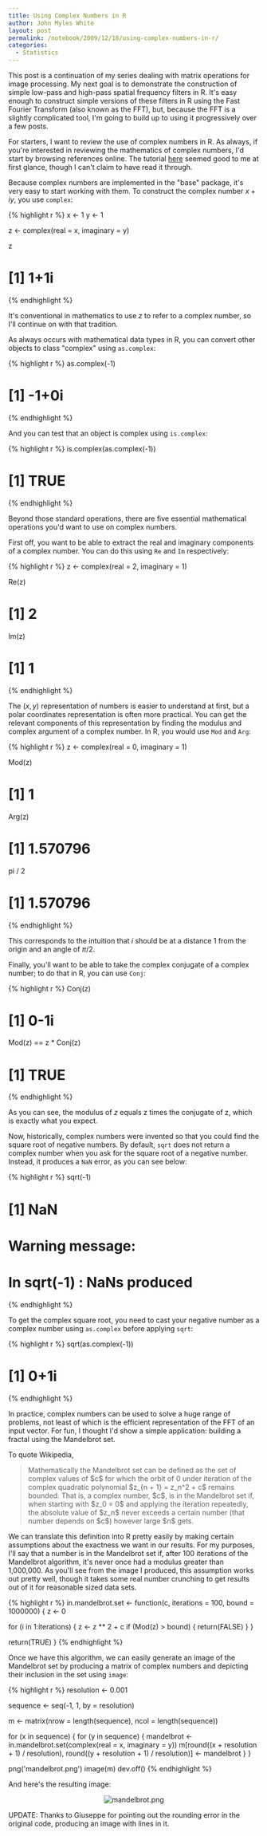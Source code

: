 ```yaml
---
title: Using Complex Numbers in R
author: John Myles White
layout: post
permalink: /notebook/2009/12/18/using-complex-numbers-in-r/
categories:
  - Statistics
---
```


This post is a continuation of my series dealing with matrix operations for image processing. My next goal is to demonstrate the construction of simple low-pass and high-pass spatial frequency filters in R. It's easy enough to construct simple versions of these filters in R using the Fast Fourier Transform (also known as the FFT), but, because the FFT is a slightly complicated tool, I'm going to build up to using it progressively over a few posts.

For starters, I want to review the use of complex numbers in R. As always, if you're interested in reviewing the mathematics of complex numbers, I'd start by browsing references online. The tutorial [here](http://www.clarku.edu/~djoyce/complex/) seemed good to me at first glance, though I can't claim to have read it through.

Because complex numbers are implemented in the "base" package, it's very easy to start working with them. To construct the complex number $x + iy$, you use `complex`:

{% highlight r %}
x <- 1
y <- 1

z <- complex(real = x, imaginary = y)

z
# [1] 1+1i
{% endhighlight %}

It's conventional in mathematics to use $z$ to refer to a complex number, so I'll continue on with that tradition.

As always occurs with mathematical data types in R, you can convert other objects to class "complex" using `as.complex`:

{% highlight r %}
as.complex(-1)
# [1] -1+0i
{% endhighlight %}

And you can test that an object is complex using `is.complex`:

{% highlight r %}
is.complex(as.complex(-1))
# [1] TRUE
{% endhighlight %}

Beyond those standard operations, there are five essential mathematical operations you'd want to use on complex numbers.

First off, you want to be able to extract the real and imaginary components of a complex number. You can do this using `Re` and `Im` respectively:

{% highlight r %}
z <- complex(real = 2, imaginary = 1)

Re(z)
# [1] 2

Im(z)
# [1] 1
{% endhighlight %}

The $(x, y)$ representation of numbers is easier to understand at first, but a polar coordinates representation is often more practical. You can get the relevant components of this representation by finding the modulus and complex argument of a complex number. In R, you would use `Mod` and `Arg`:

{% highlight r %}
z <- complex(real = 0, imaginary = 1)

Mod(z)
# [1] 1

Arg(z)
# [1] 1.570796

pi / 2
# [1] 1.570796
{% endhighlight %}

This corresponds to the intuition that $i$ should be at a distance 1 from the origin and an angle of $\pi / 2$.

Finally, you'll want to be able to take the complex conjugate of a complex number; to do that in R, you can use `Conj`:

{% highlight r %}
Conj(z)
# [1] 0-1i

Mod(z) == z * Conj(z)
# [1] TRUE
{% endhighlight %}

As you can see, the modulus of $z$ equals z times the conjugate of z, which is exactly what you expect.

Now, historically, complex numbers were invented so that you could find the square root of negative numbers. By default, `sqrt` does not return a complex number when you ask for the square root of a negative number. Instead, it produces a `NaN` error, as you can see below:

{% highlight r %}
sqrt(-1)
# [1] NaN
# Warning message:
# In sqrt(-1) : NaNs produced
{% endhighlight %}

To get the complex square root, you need to cast your negative number as a complex number using `as.complex` before applying `sqrt`:

{% highlight r %}
sqrt(as.complex(-1))

# [1] 0+1i
{% endhighlight %}

In practice, complex numbers can be used to solve a huge range of problems, not least of which is the efficient representation of the FFT of an input vector. For fun, I thought I'd show a simple application: building a fractal using the Mandelbrot set.

To quote Wikipedia,

<blockquote>
Mathematically the Mandelbrot set can be defined as the set of complex values of $c$ for which the orbit of 0 under iteration of the complex quadratic polynomial $z_{n + 1} = z_n^2 + c$ remains bounded. That is, a complex number, $c$, is in the Mandelbrot set if, when starting with $z_0 = 0$ and applying the iteration repeatedly, the absolute value of $z_n$ never exceeds a certain number (that number depends on $c$) however large $n$ gets. 
</blockquote>

We can translate this definition into R pretty easily by making certain assumptions about the exactness we want in our results. For my purposes, I'll say that a number is in the Mandelbrot set if, after 100 iterations of the Mandelbrot algorithm, it's never once had a modulus greater than 1,000,000. As you'll see from the image I produced, this assumption works out pretty well, though it takes some real number crunching to get results out of it for reasonable sized data sets.

{% highlight r %}
in.mandelbrot.set <- function(c, iterations = 100, bound = 1000000)
{
  z <- 0

  for (i in 1:iterations)
  {
    z <- z ** 2 + c
    if (Mod(z) > bound)
    {
      return(FALSE)
    }
  }

  return(TRUE)
}
{% endhighlight %}

Once we have this algorithm, we can easily generate an image of the Mandelbrot set by producing a matrix of complex numbers and depicting their inclusion in the set using `image`:

{% highlight r %}
resolution <- 0.001

sequence <- seq(-1, 1, by = resolution)

m <- matrix(nrow = length(sequence), ncol = length(sequence))

for (x in sequence)
{
  for (y in sequence)
  {
    mandelbrot <- in.mandelbrot.set(complex(real = x, imaginary = y))
    m[round((x + resolution + 1) / resolution), round((y + resolution + 1) / resolution)] <- mandelbrot
  }
}

png('mandelbrot.png')
image(m)
dev.off()
{% endhighlight %}

And here's the resulting image:

<center>
  <img src="http://www.johnmyleswhite.com/notebook/wp-content/uploads/2010/04/mandelbrot.png" alt="mandelbrot.png" />
</center>

UPDATE: Thanks to Giuseppe for pointing out the rounding error in the original code, producing an image with lines in it.
